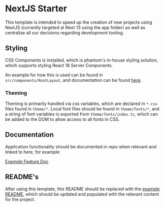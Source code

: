 # NextJS Starter

This template is intended to speed up the creation of new projects using NextJS (currently targeted at Next 13 using the app folder) as well as centralise all our decisions regarding development tooling.

## Styling

CSS Components is installed, which is phantom's in-house styling solution, which supports styling React 18 Server Components.

An example for how this is used can be found in `src/components/RootLayout`, and documentation can be found [here](https://css-components.net).

### Theming

Theming is primarily handled via css variables, which are declared in `*.css` files found in `theme/*`. Local font files should be found in `theme/fonts/*`, and a string of font variables is exported from `theme/fonts/index.ts`, which can be added to the DOM to allow access to all fonts in CSS.

## Documentation

Application functionality should be documented in repo when relevant and linked to here, for example:

[Example Feature Doc](./docs/EXAMPLE.md)

## README's

After using this template, this README should be replaced with the [example README](./Example%20README.md), which should be updated and populated with the relevant content for the project.